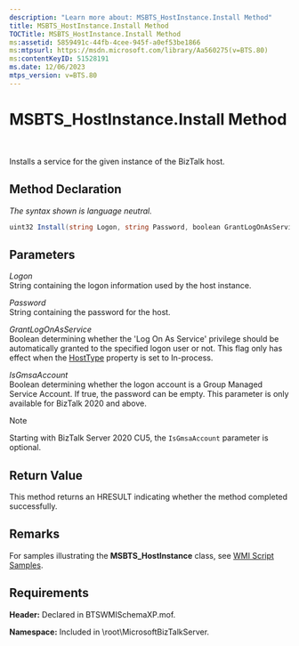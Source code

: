 ```yaml
---
description: "Learn more about: MSBTS_HostInstance.Install Method"
title: MSBTS_HostInstance.Install Method
TOCTitle: MSBTS_HostInstance.Install Method
ms:assetid: 5859491c-44fb-4cee-945f-a0ef53be1866
ms:mtpsurl: https://msdn.microsoft.com/library/Aa560275(v=BTS.80)
ms:contentKeyID: 51528191
ms.date: 12/06/2023
mtps_version: v=BTS.80
---
```


# MSBTS\_HostInstance.Install Method

 

Installs a service for the given instance of the BizTalk host.

## Method Declaration

*The syntax shown is language neutral.*

```C#
uint32 Install(string Logon, string Password, boolean GrantLogOnAsService, boolean IsGmsaAccount);  
```

## Parameters

*Logon*  
String containing the logon information used by the host instance.

*Password*  
String containing the password for the host.

*GrantLogOnAsService*  
Boolean determining whether the 'Log On As Service' privilege should be automatically granted to the specified logon user or not. This flag only has effect when the [HostType](msbts-hostinstance-hosttype-property-wmi.md) property is set to In-process.

*IsGmsaAccount*  
Boolean determining whether the logon account is a Group Managed Service Account.  If true, the password can be empty.  This parameter is only available for BizTalk 2020 and above.

> [!NOTE]
>
> Starting with BizTalk Server 2020 CU5, the `IsGmsaAccount` parameter is optional.

## Return Value

This method returns an HRESULT indicating whether the method completed successfully.

## Remarks

For samples illustrating the **MSBTS\_HostInstance** class, see [WMI Script Samples](wmi-script-samples.md).

## Requirements

**Header:** Declared in BTSWMISchemaXP.mof.

**Namespace:** Included in \\root\\MicrosoftBizTalkServer.

